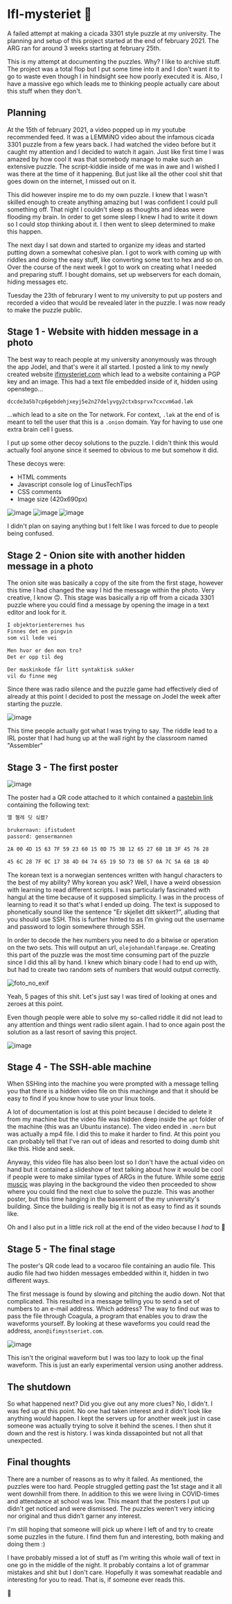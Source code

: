 # IfI-mysteriet 🐧

A failed attempt at making a cicada 3301 style puzzle at my university. The planning and setup of this project started at the end of february 2021.
The ARG ran for around 3 weeks starting at february 25th.

This is my attempt at documenting the puzzles. Why? I like to archive stuff. The project was a total flop but I put some time into it and I don't want it to go to waste even though I in hindsight see how poorly executed it is. Also, I have a massive ego which leads me to thinking people actually care about this stuff when they don't.

## Planning

At the 15th of february 2021, a video popped up in my youtube recommended feed. It was a LEMMiNO video about the infamous cicada 3301 puzzle from a few years back. I had watched the video before but it caught my attention and I decided to watch it again. Just like first time I was amazed by how cool it was that somebody manage to make such an extensive puzzle. The script-kiddie inside of me was in awe and I wished I was there at the time of it happening. But just like all the other cool shit that goes down on the internet, I missed out on it.

This did however inspire me to do my own puzzle. I knew that I wasn't skilled enough to create anything amazing but I was confident I could pull something off. That night I couldn't sleep as thoughts and ideas were flooding my brain. In order to get some sleep I knew I had to write it down so I could stop thinking about it. I then went to sleep determined to make this happen.

The next day I sat down and started to organize my ideas and started putting down a somewhat cohesive plan. I got to work with coming up with riddles and doing the easy stuff, like converting some text to hex and so on. Over the course of the next week I got to work on creating what I needed and preparing stuff. I bought domains, set up webservers for each domain, hiding messages etc.

Tuesday the 23th of februrary I went to my university to put up posters and recorded a video that would be revealed later in the puzzle. I was now ready to make the puzzle public.

## Stage 1 - Website with hidden message in a photo

The best way to reach people at my university anonymously was through the app Jodel, and that's were it all started. I posted a link to my newly created website [ifimysteriet.com](ifimysteriet.com) which lead to a website containing a PGP key and an image. This had a text file embedded inside of it, hidden using openstego...

```txt
dccde3a5b7cp6gebdehjxeyj5e2n27delyvgy2ctxbsprvx7cxcvm6ad.løk
```

...which lead to a site on the Tor network. For context, `.løk` at the end of is meant to tell the user that this is a `.onion` domain. Yay for having to use one extra brain cell I guess.

I put up some other decoy solutions to the puzzle. I didn't think this would actually fool anyone since it seemed to obvious to me but somehow it did.

These decoys were:

- HTML comments
- Javascript console log of LinusTechTips
- CSS comments
- Image size (420x690px)

![image](https://user-images.githubusercontent.com/24893890/117750836-647dfb00-b214-11eb-95a7-551564a4908e.png) ![image](https://user-images.githubusercontent.com/24893890/117750906-811a3300-b214-11eb-9023-0d6b036c2654.png)
![image](https://user-images.githubusercontent.com/24893890/117750955-97c08a00-b214-11eb-9590-e5733860e5b4.png)


I didn't plan on saying anything but I felt like I was forced to due to people being confused.

## Stage 2 - Onion site with another hidden message in a photo

The onion site was basically a copy of the site from the first stage, however this time I had changed the way I hid the message within the photo. Very creative, I know 🙃. This stage was basically a rip off from a cicada 3301 puzzle where you could find a message by opening the image in a text editor and look for it.

```txt
I objektorienterernes hus
Finnes det en pingvin
som vil lede vei

Men hvor er den mon tro?
Det er opp til deg

Der maskinkode får litt syntaktisk sukker
vil du finne meg
```

Since there was radio silence and the puzzle game had effectively died of already at this point I decided to post the message on Jodel the week after starting the puzzle.

![image](https://user-images.githubusercontent.com/24893890/117751074-c3437480-b214-11eb-87f8-e115127f8a38.png)

This time people actually got what I was trying to say. The riddle lead to a IRL poster that I had hung up at the wall right by the classroom named "Assembler"

## Stage 3 - The first poster

![image](https://user-images.githubusercontent.com/24893890/117751106-d1919080-b214-11eb-8823-58e79797d360.png)

The poster had a QR code attached to it which contained a [pastebin link](https://pastebin.com/raw/mFThC3ft) containing the following text:

```txt
앨 첼레 딧 싴켌?

brukernavn: ifistudent
passord: gensermannen

2A 00 4D 15 63 7F 59 23 60 15 0D 75 3B 12 65 27 6B 1B 3F 45 76 28

45 6C 28 7F 0C 17 38 4D 04 74 65 19 5D 73 0B 57 0A 7C 5A 6B 1B 4D
```

The korean text is a norwegian sentences written with hangul characters to the best of my ability? Why korean you ask? Well, I have a weird obsession with learning to read different scripts. I was particularly fascinated with hangul at the time because of it supposed simplicity. I was in the process of learning to read it so that's what I ended up doing. The text is supposed to phonetically sound like the sentence "Er skjellet ditt sikkert?", alluding that you should use SSH. This is further hinted to as I'm giving out the username and password to login somewhere through SSH.

In order to decode the hex numbers you need to do a bitwise or operation on the two sets. This will output an url, `olejohandahlfanpage.me`. Creating this part of the puzzle was the most time consuming part of the puzzle since I did this all by hand. I knew which binary code I had to end up with, but had to create two random sets of numbers that would output correctly.

![foto_no_exif](https://user-images.githubusercontent.com/24893890/117751333-34832780-b215-11eb-9adb-4f420a33df14.jpg)

Yeah, 5 pages of this shit. Let's just say I was tired of looking at ones and zeroes at this point.

Even though people were able to solve my so-called riddle it did not lead to any attention and things went radio silent again. I had to once again post the solution as a last resort of saving this project.

![image](https://user-images.githubusercontent.com/24893890/117751453-701df180-b215-11eb-860f-61fb9b3c3062.png)

## Stage 4 - The SSH-able machine

When SSHing into the machine you were prompted with a message telling you that there is a hidden video file on this machinge and that it should be easy to find if you know how to use your linux tools.

A lot of documentation is lost at this point because I decided to delete it from my machine but the video file was hidden deep inside the `apt` folder of the machine (this was an Ubuntu instance). The video ended in `.morn` but was actually a mp4 file. I did this to make it harder to find. At this point you can probably tell that I've ran out of ideas and resorted to doing dumb shit like this. Hide and seek.

Anyway, this video file has also been lost so I don't have the actual video on hand but it contained a slideshow of text talking about how it would be cool if people were to make similar types of ARGs in the future. While some [eerie muscic](https://youtu.be/YYb9kSCkjE8) was playing in the background the video then proceeded to show where you could find the next clue to solve the puzzle. This was another poster, but this time hanging in the basement of the my university's building. Since the building is really big it is not as easy to find as it sounds like.

Oh and I also put in a little rick roll at the end of the video because I *had* to 👀

## Stage 5 - The final stage

The poster's QR code lead to a vocaroo file containing an audio file. This audio file had two hidden messages embedded within it, hidden in two different ways.

The first message is found by slowing and pitching the audio down. Not that complicated. This resulted in a message telling you to send a set of numbers to an e-mail address. Which address? The way to find out was to pass the file through Coagula, a program that enables you to draw the waveforms yourself. By looking at these waveforms you could read the address, `anon@ifimystseriet.com`.

![image](https://user-images.githubusercontent.com/24893890/117751476-7ad88680-b215-11eb-8f65-5391aab4d4c8.png)

This isn't the original waveform but I was too lazy to look up the final waveform. This is just an early experimental version using another address.

## The shutdown

So what happened next? Did you give out any more clues? No, I didn't. I was fed up at this point. No one had taken interest and it didn't look like anything would happen. I kept the servers up for another week just in case someone was actually trying to solve it behind the scenes. I then shut it down and the rest is history. I was kinda dissapointed but not all that unexpected.

## Final thoughts

There are a number of reasons as to why it failed. As mentioned, the puzzles were too hard. People struggled getting past the 1st stage and it all went downhill from there. In addition to this we were living in COVID-times and attendance at school was low. This meant that the posters I put up didn't get noticed and were dismissed. The puzzles weren't very inticing nor original and thus didn't garner any interest.

I'm still hoping that someone will pick up where I left of and try to create some puzzles in the future. I find them fun and interesting, both making and doing them :)

I have probably missed a lot of stuff as I'm writing this whole wall of text in one go in the middle of the night. It probably contains a lot of grammar mistakes and shit but I don't care. Hopefully it was somewhat readable and interesting for you to read. That is, if someone ever reads this.

👋
